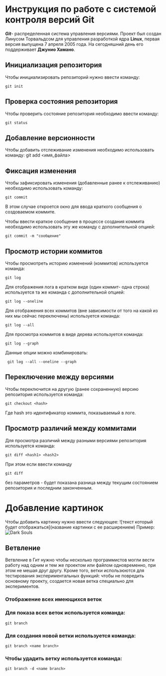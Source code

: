 # **Инструкция по работе с системой контроля версий Git**

**_Git_**- распределенная система управления версиями. Проект был создан Линусом Торвальдсом для управления разработкой ядра **Linux**, первая версия выпущена 7 апреля 2005 года. На сегодняшний день его поддерживает __Джунио Хамано__.

## Инициализация репозитория

Чтобы инициализировать репозиторий нужно ввести команду:

    git init

## Проверка состояния репозитория

Чтобы проверить состояние репозитория необходимо ввести команду:

    git status

## Добавление версионности

Чтобы добавить отслеживание изменения необходимо использовать команду:
    git add <имя_файла>

## Фиксация изменения

Чтобы зафиксировать изменения (добавленные ранее к отслеживанию) необходимо использовать команду:

    git commit
    
В этом случае откроется окно для ввода краткого сообщения о создоваемом коммите.

Чтобы ввести краткое сообщение в процессе создания коммита необходимо использовать эту же команду с дополнительной опцией:

    git commit -m "сообщение"

## Просмотр истории коммитов

Чтобы просмотреть историю изменений (коммитов) используется команда:

    git log

Для отображения лога в кратком виде (один коммит- одна строка) используется та же команда с дополнительной опцией:

    git log --oneline

Для отображения всех коммитов (вне зависимости от того на какой из них мы  сейчас переключены) используется команда:
        
    git log --all

Для просмотра коммитов в виде дерева используется команда:

    git log --graph


Данные опции можно комбинировать:

     git log --all --oneline --graph




## Переключение между версиями

Чтобы переключится  на другую (ранее сохраненную) версию репозитория используется команда:

    git checkout <hash>

Где hash это идентификатор коммита, показываемый в логе.

## Просмотр различий между коммитами

Для просмотра различий между разными версиями репозитория используется команда:

    git diff <hash1> <hash2>

При этом если ввести команду

    git diff
без параметров - будет показана разница между текущим состоянием репозитория и последним законченным.

# Добавление картинок

Чтобы добавить картинку нужно ввести следующее:
![текст который будет отображаться](название картинки с ее расширением)
Пример:
![Dark Souls](ds.jpeg)

## Ветвление
Ветвление в Гит нужно чтобы несколько программистов могли вести работу над одним и тем же проектом или файлом одновременно, при этом не мешая друг другу. Кроме того, ветки использюются для тестирования экспериментальных функций: чтобы не повредить основному проекту, создается новая ветка специально для экспериментов.

### Отображение всех имеющихся веток

### Для показа всех веток используется команда:

    git branch

### Для создания новой ветки используется команда:

    git branch <name branch>

 ### Чтобы удадить ветку используется команда:

    git branch -d <name branch>
